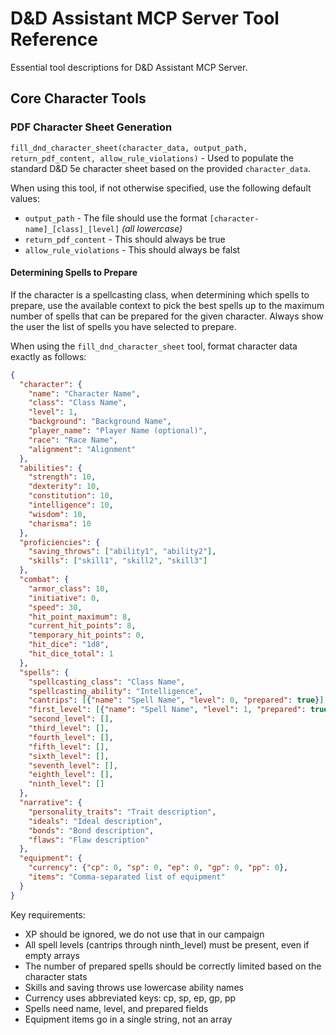 # D&D Assistant MCP Server Tool Reference

Essential tool descriptions for D&D Assistant MCP Server.

## Core Character Tools

### PDF Character Sheet Generation
`fill_dnd_character_sheet(character_data, output_path, return_pdf_content, allow_rule_violations)` - Used to populate the standard D&D 5e character sheet based on the provided `character_data`.

When using this tool, if not otherwise specified, use the following default values:
- `output_path` - The file should use the format `[character-name]_[class]_[level]` *(all lowercase)*
- `return_pdf_content` - This should always be true
- `allow_rule_violations` - This should always be falst

#### Determining Spells to Prepare
If the character is a spellcasting class, when determining which spells to prepare, use the available context to pick the best spells up to the maximum number of spells that can be prepared for the given character.  Always show the user the list of spells you have selected to prepare.

When using the `fill_dnd_character_sheet` tool, format character data exactly as follows:

```json
{
  "character": {
    "name": "Character Name",
    "class": "Class Name",
    "level": 1,
    "background": "Background Name",
    "player_name": "Player Name (optional)",
    "race": "Race Name",
    "alignment": "Alignment"
  },
  "abilities": {
    "strength": 10,
    "dexterity": 10,
    "constitution": 10,
    "intelligence": 10,
    "wisdom": 10,
    "charisma": 10
  },
  "proficiencies": {
    "saving_throws": ["ability1", "ability2"],
    "skills": ["skill1", "skill2", "skill3"]
  },
  "combat": {
    "armor_class": 10,
    "initiative": 0,
    "speed": 30,
    "hit_point_maximum": 8,
    "current_hit_points": 8,
    "temporary_hit_points": 0,
    "hit_dice": "1d8",
    "hit_dice_total": 1
  },
  "spells": {
    "spellcasting_class": "Class Name",
    "spellcasting_ability": "Intelligence",
    "cantrips": [{"name": "Spell Name", "level": 0, "prepared": true}],
    "first_level": [{"name": "Spell Name", "level": 1, "prepared": true}],
    "second_level": [],
    "third_level": [],
    "fourth_level": [],
    "fifth_level": [],
    "sixth_level": [],
    "seventh_level": [],
    "eighth_level": [],
    "ninth_level": []
  },
  "narrative": {
    "personality_traits": "Trait description",
    "ideals": "Ideal description",
    "bonds": "Bond description",
    "flaws": "Flaw description"
  },
  "equipment": {
    "currency": {"cp": 0, "sp": 0, "ep": 0, "gp": 0, "pp": 0},
    "items": "Comma-separated list of equipment"
  }
}
```

Key requirements:
- XP should be ignored, we do not use that in our campaign
- All spell levels (cantrips through ninth_level) must be present, even if empty arrays
- The number of prepared spells should be correctly limited based on the character stats
- Skills and saving throws use lowercase ability names
- Currency uses abbreviated keys: cp, sp, ep, gp, pp
- Spells need name, level, and prepared fields
- Equipment items go in a single string, not an array